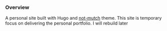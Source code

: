 ### Overview

A personal site built with Hugo and [not-mutch](https://github.com/imgios/not-much) theme. This site is temporary focus on delivering the personal portfolio. I will rebuild later
